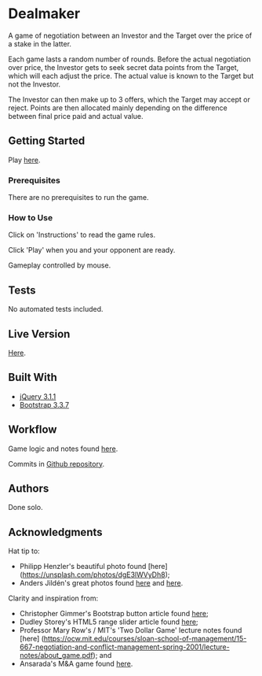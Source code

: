 # Dealmaker

A game of negotiation between an Investor and the Target over the price of a stake in the latter.

Each game lasts a random number of rounds. Before the actual negotiation over price, the Investor gets to seek secret data points from the Target, which will each adjust the price. The actual value is known to the Target but not the Investor.

The Investor can then make up to 3 offers, which the Target may accept or reject. Points are then allocated mainly depending on the difference between final price paid and actual value.

## Getting Started

Play [here](https://melvinthemok.github.io/dealmaker-game/).

### Prerequisites

There are no prerequisites to run the game.

### How to Use

Click on 'Instructions' to read the game rules.

Click 'Play' when you and your opponent are ready.

Gameplay controlled by mouse.

## Tests

No automated tests included.

## Live Version

[Here](https://melvinthemok.github.io/dealmaker-game/).

## Built With

* [jQuery 3.1.1](http://jquery.com/)
* [Bootstrap 3.3.7](https://getbootstrap.com/)

## Workflow

Game logic and notes found [here](https://www.evernote.com/shard/s62/sh/96e2bbe1-6a80-41cd-b35d-7b95cf2c48f1/1a2acc28f744de1e122a85a235d2ce81).

Commits in [Github repository](https://github.com/melvinthemok/dealmaker-game).

## Authors

Done solo.

## Acknowledgments

Hat tip to:

* Philipp Henzler's beautiful photo found [here] (https://unsplash.com/photos/dgE3lWVyDh8);
* Anders Jildén's great photos found [here](https://unsplash.com/photos/nxCtO8W9JLo) and [here](https://unsplash.com/photos/yb0Qs65aZmc).

Clarity and inspiration from:

* Christopher Gimmer's Bootstrap button article found [here](https://bootstrapbay.com/blog/bootstrap-button-styles/);
* Dudley Storey's HTML5 range slider article found [here](http://thenewcode.com/757/Playing-With-The-HTML5-range-Slider-Input);
* Professor Mary Row's / MIT's 'Two Dollar Game' lecture notes found [here] (https://ocw.mit.edu/courses/sloan-school-of-management/15-667-negotiation-and-conflict-management-spring-2001/lecture-notes/about_game.pdf); and
* Ansarada's M&A game found [here](https://www.ansarada.com/mandagame).
